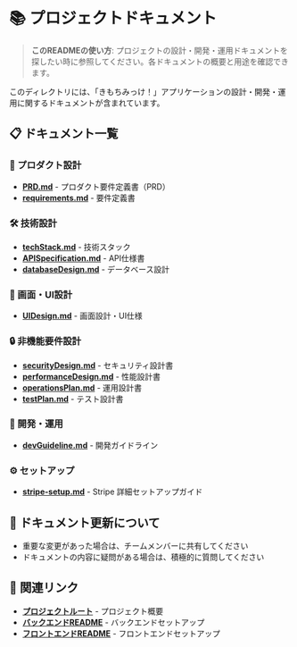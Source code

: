 # 📚 プロジェクトドキュメント

> **このREADMEの使い方**: プロジェクトの設計・開発・運用ドキュメントを探したい時に参照してください。各ドキュメントの概要と用途を確認できます。

このディレクトリには、「きもちみっけ！」アプリケーションの設計・開発・運用に関するドキュメントが含まれています。

## 📋 ドキュメント一覧

### 🎯 プロダクト設計
- **[PRD.md](PRD.md)** - プロダクト要件定義書（PRD）
- **[requirements.md](requirements.md)** - 要件定義書

### 🛠️ 技術設計
- **[techStack.md](techStack.md)** - 技術スタック
- **[APISpecification.md](APISpecification.md)** - API仕様書
- **[databaseDesign.md](databaseDesign.md)** - データベース設計

### 🎨 画面・UI設計
- **[UIDesign.md](UIDesign.md)** - 画面設計・UI仕様

### 🔒 非機能要件設計
- **[securityDesign.md](securityDesign.md)** - セキュリティ設計書
- **[performanceDesign.md](performanceDesign.md)** - 性能設計書
- **[operationsPlan.md](operationsPlan.md)** - 運用設計書
- **[testPlan.md](testPlan.md)** - テスト設計書

### 📝 開発・運用
- **[devGuideline.md](devGuideline.md)** - 開発ガイドライン

### ⚙️ セットアップ
- **[stripe-setup.md](stripe-setup.md)** - Stripe 詳細セットアップガイド


## 📝 ドキュメント更新について

- 重要な変更があった場合は、チームメンバーに共有してください
- ドキュメントの内容に疑問がある場合は、積極的に質問してください

## 🔗 関連リンク

- **[プロジェクトルート](../README.md)** - プロジェクト概要
- **[バックエンドREADME](../backend/README.md)** - バックエンドセットアップ
- **[フロントエンドREADME](../frontend/README.md)** - フロントエンドセットアップ
